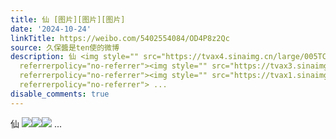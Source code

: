 ```yaml
---
title: 仙 [图片][图片][图片]
date: '2024-10-24'
linkTitle: https://weibo.com/5402554084/OD4P8z2Qc
source: 久保醬是ten使的微博
description: 仙 <img style="" src="https://tvax4.sinaimg.cn/large/005TCz76gy1huxvdo4vesj30q80f5t9h.jpg"
  referrerpolicy="no-referrer"><img style="" src="https://tvax3.sinaimg.cn/large/005TCz76gy1huxvde6122j30q80f03z9.jpg"
  referrerpolicy="no-referrer"><img style="" src="https://tvax1.sinaimg.cn/large/005TCz76gy1huxve3z7ydj30q80evaaw.jpg"
  referrerpolicy="no-referrer"> ...
disable_comments: true
---
```

仙 <img style="" src="https://tvax4.sinaimg.cn/large/005TCz76gy1huxvdo4vesj30q80f5t9h.jpg" referrerpolicy="no-referrer"><img style="" src="https://tvax3.sinaimg.cn/large/005TCz76gy1huxvde6122j30q80f03z9.jpg" referrerpolicy="no-referrer"><img style="" src="https://tvax1.sinaimg.cn/large/005TCz76gy1huxve3z7ydj30q80evaaw.jpg" referrerpolicy="no-referrer"> ...